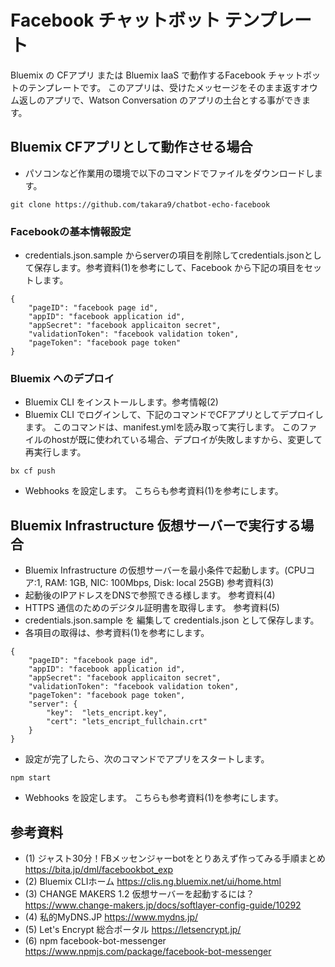 # Facebook チャットボット テンプレート

Bluemix の CFアプリ または Bluemix IaaS で動作するFacebook チャットボットのテンプレートです。
このアプリは、受けたメッセージをそのまま返すオウム返しのアプリで、Watson Conversation のアプリの土台とする事ができます。

## Bluemix CFアプリとして動作させる場合

* パソコンなど作業用の環境で以下のコマンドでファイルをダウンロードします。

~~~
git clone https://github.com/takara9/chatbot-echo-facebook
~~~


### Facebookの基本情報設定
* credentials.json.sample からserverの項目を削除してcredentials.jsonとして保存します。参考資料(1)を参考にして、Facebook から下記の項目をセットします。

~~~
{
    "pageID": "facebook page id",
    "appID": "facebook application id",
    "appSecret": "facebook applicaiton secret",
    "validationToken": "facebook validation token",
    "pageToken": "facebook page token"
}
~~~~

### Bluemix へのデプロイ
* Bluemix CLI をインストールします。参考情報(2)
* Bluemix CLI でログインして、下記のコマンドでCFアプリとしてデプロイします。 このコマンドは、manifest.ymlを読み取って実行します。 このファイルのhostが既に使われている場合、デプロイが失敗しますから、変更して再実行します。

~~~
bx cf push
~~~

* Webhooks を設定します。 こちらも参考資料(1)を参考にします。


## Bluemix Infrastructure 仮想サーバーで実行する場合

* Bluemix Infrastructure の仮想サーバーを最小条件で起動します。(CPUコア:1, RAM: 1GB, NIC: 100Mbps, Disk: local 25GB) 参考資料(3)
* 起動後のIPアドレスをDNSで参照できる様します。 参考資料(4)
* HTTPS 通信のためのデジタル証明書を取得します。 参考資料(5)
* credentials.json.sample を 編集して credentials.json として保存します。
* 各項目の取得は、参考資料(1)を参考にします。

~~~
{
    "pageID": "facebook page id",
    "appID": "facebook application id",
    "appSecret": "facebook applicaiton secret",
    "validationToken": "facebook validation token",
    "pageToken": "facebook page token",
    "server": {
        "key":  "lets_encript.key",
        "cert": "lets_encript_fullchain.crt"
    }
}
~~~
* 設定が完了したら、次のコマンドでアプリをスタートします。

~~~
npm start
~~~
* Webhooks を設定します。 こちらも参考資料(1)を参考にします。



## 参考資料
- (1) ジャスト30分！FBメッセンジャーbotをとりあえず作ってみる手順まとめ https://bita.jp/dml/facebookbot_exp
- (2) Bluemix CLIホーム https://clis.ng.bluemix.net/ui/home.html
- (3) CHANGE MAKERS 1.2 仮想サーバーを起動するには？ https://www.change-makers.jp/docs/softlayer-config-guide/10292
- (4) 私的MyDNS.JP https://www.mydns.jp/
- (5) Let's Encrypt 総合ポータル https://letsencrypt.jp/
- (6) npm facebook-bot-messenger https://www.npmjs.com/package/facebook-bot-messenger



